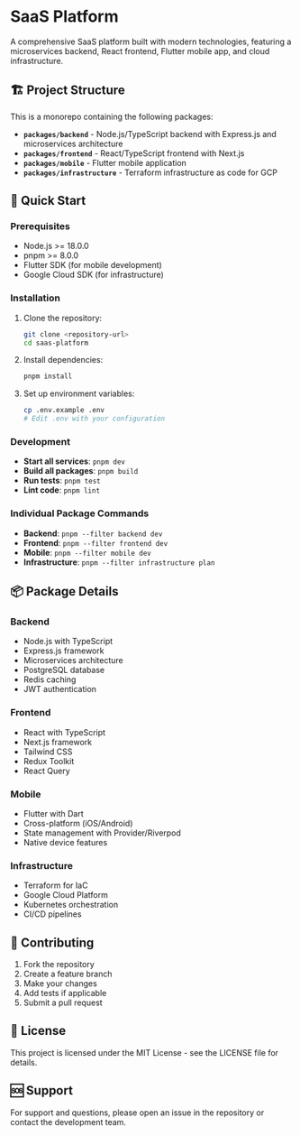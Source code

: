 # SaaS Platform

A comprehensive SaaS platform built with modern technologies, featuring a microservices backend, React frontend, Flutter mobile app, and cloud infrastructure.

## 🏗️ Project Structure

This is a monorepo containing the following packages:

- **`packages/backend`** - Node.js/TypeScript backend with Express.js and microservices architecture
- **`packages/frontend`** - React/TypeScript frontend with Next.js
- **`packages/mobile`** - Flutter mobile application
- **`packages/infrastructure`** - Terraform infrastructure as code for GCP

## 🚀 Quick Start

### Prerequisites

- Node.js >= 18.0.0
- pnpm >= 8.0.0
- Flutter SDK (for mobile development)
- Google Cloud SDK (for infrastructure)

### Installation

1. Clone the repository:
   ```bash
   git clone <repository-url>
   cd saas-platform
   ```

2. Install dependencies:
   ```bash
   pnpm install
   ```

3. Set up environment variables:
   ```bash
   cp .env.example .env
   # Edit .env with your configuration
   ```

### Development

- **Start all services**: `pnpm dev`
- **Build all packages**: `pnpm build`
- **Run tests**: `pnpm test`
- **Lint code**: `pnpm lint`

### Individual Package Commands

- **Backend**: `pnpm --filter backend dev`
- **Frontend**: `pnpm --filter frontend dev`
- **Mobile**: `pnpm --filter mobile dev`
- **Infrastructure**: `pnpm --filter infrastructure plan`

## 📦 Package Details

### Backend
- Node.js with TypeScript
- Express.js framework
- Microservices architecture
- PostgreSQL database
- Redis caching
- JWT authentication

### Frontend
- React with TypeScript
- Next.js framework
- Tailwind CSS
- Redux Toolkit
- React Query

### Mobile
- Flutter with Dart
- Cross-platform (iOS/Android)
- State management with Provider/Riverpod
- Native device features

### Infrastructure
- Terraform for IaC
- Google Cloud Platform
- Kubernetes orchestration
- CI/CD pipelines

## 🤝 Contributing

1. Fork the repository
2. Create a feature branch
3. Make your changes
4. Add tests if applicable
5. Submit a pull request

## 📄 License

This project is licensed under the MIT License - see the LICENSE file for details.

## 🆘 Support

For support and questions, please open an issue in the repository or contact the development team. 